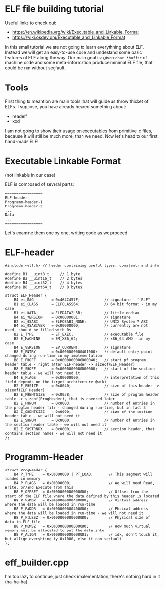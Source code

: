 # ELF file building tutorial

Useful links to check out:
- https://en.wikipedia.org/wiki/Executable_and_Linkable_Format
- https://wiki.osdev.org/Executable_and_Linkable_Format

In this small tutorial we are not going to learn everythning about ELF. Instead we will get an easy-to-use code and undestand some basic features of ELF along the way.
Our main goal is: given ```char *buffer``` of machine code and some meta-information produce minimal ELF file, that could be run without segfault.

# Tools
First thing to meantion are main tools that will guide us throw thicket of ELFs. I suppose, you have already heared something about:
- readelf
- xxd

I am not going to show their usage on executables from primitive .c files, because it will still be much more, than we need. Now let's head to our first hand-made ELF!

# Executable Linkable Format
(not linkable in our case)

ELF is composed of several parts:
```
=================
ELF-header
Programm-header-1
Programm-header-2
...
Data
...
=================
```

Let's examine them one by one, writing code as we proceed.

# ELF-header
```
#include <elf.h> // header containing useful types, constants and info

#define B1 __uint8_t     // 1 byte
#define B2 __uint16_t    // 2 bytes
#define B4 __uint32_t    // 4 bytes
#define B8 __uint64_t    // 8 bytes

struct ELF_Header {
    B4 ei_MAG        = 0x464C457F;           // signature - " ELF"
    B1 ei_CLASS      = ELFCLASS64;           // 64 bit format - in my case
    B1 ei_DATA       = ELFDATA2LSB;          // little endian
    B4 ei_VERSION    = 0x00000001;           // signature
    B2 ei_OSABI      = ELFOSABI_NONE;        // UNIX System V ABI
    B4 ei_OSABIVER   = 0x00000000;           // currently are not used, should be filled with 0s
    B2 E_TYPE        = ET_EXEC;              // executable file
    B2 E_MACHINE     = EM_X86_64;            // x86_64 AMD - in my case
    B4 E_VERSION     = EV_CURRENT;           // signature
    B8 E_ENTRY       = 0x0000000000401000;   // default entry point - changed during run-time in my implementation
    B8 E_PHOFF       = 0x0000000000000040;   // start pf program header table - right after ELF-header -> sizeof(ELF_Header)
    B8 E_SHOFF       = 0x0000000000000000;   // start of the section header table - we will not need it
    B4 E_FLAGS       = 0x00000000;           // interpretation of this field depends on the target architecture @wiki
    B2 E_EHSIZE      = 0x0040;               // size of this header -> sizeof(ELF_Header)
    B2 E_PHENTSIZE   = 0x0038;               // size of program header table -> sizeof(ProgHeader), that is covered later
    B2 E_PHNUM       = 0x0003;               // number of entries in the progtam header file - changed during run-time, but in fact 3
    B2 E_SHENTSIZE   = 0x0000;               // size of the section header table - we will not need it
    B2 E_SHNUM       = 0x0000;               // number of entries in the section header table - we will not need it
    B2 E_SHSTRNDX    = 0x0000;               // section header, that contains section names - we will not need it
};
```

# Programm-Header
```
struct ProgHeader {
    B4 P_TYPE    = 0x00000000 | PT_LOAD;       // This segment will loaded in memory
    B4 P_FLAGS   = 0x00000000;                 // We will need Read, Write, or/and Execute from this
    B8 P_OFFSET  = 0x0000000000000000;         // Offset from the start of the ELF file where the data defined by this header is located
    B8 P_VADDR   = 0x0000000000400000;         // Virtual address where the data will be loaded in run-time
    B8 P_PADDR   = 0x0000000000400000;         // Phsical address where the data will be loaded in run-time - we will not need it
    B8 P_FILESZ  = 0x0000000000000080;         // Physical size of data in ELF file
    B8 P_MEMSZ   = 0x0000000000000080;         // How much virtual memory must be allocated to put the data into
    B8 P_ALIGN   = 0x0000000000000001;         // idk, don't touch it, but allign everyhting by 0x1000, else it can segfault
};
```

# eff_builder.cpp
I'm too lazy to continue, just check implementation, there's nothing hard in it (ha-ha-ha)
